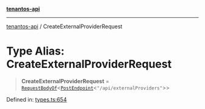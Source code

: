 [**tenantos-api**](../README.md)

***

[tenantos-api](../globals.md) / CreateExternalProviderRequest

# Type Alias: CreateExternalProviderRequest

> **CreateExternalProviderRequest** = [`RequestBodyOf`](RequestBodyOf.md)\<[`PostEndpoint`](PostEndpoint.md)\<`"/api/externalProviders"`\>\>

Defined in: [types.ts:654](https://github.com/shadmanZero/tenantos-api/blob/fe61944d7cb3ee6cc3061a8309e45287291cb501/src/types.ts#L654)
